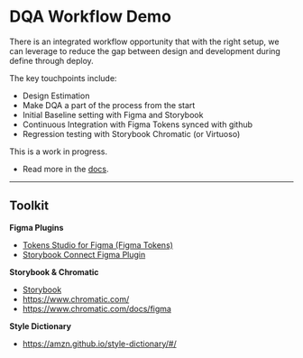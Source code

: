 # DQA Workflow Demo

There is an integrated workflow opportunity that with the right setup, we can leverage to reduce the gap between design and development during define through deploy.

The key touchpoints include:

* Design Estimation
* Make DQA a part of the process from the start
* Initial Baseline setting with Figma and Storybook
* Continuous Integration with Figma Tokens synced with github
* Regression testing with Storybook Chromatic (or Virtuoso)

This is a work in progress.

* Read more in the [docs](/docs).

---

## Toolkit

**Figma Plugins**
- [Tokens Studio for Figma (Figma Tokens)](https://www.figma.com/community/plugin/843461159747178978/Tokens-Studio-for-Figma-(Figma-Tokens))
- [Storybook Connect Figma Plugin](https://help.figma.com/hc/en-us/articles/360045003494-Storybook-and-Figma)

**Storybook & Chromatic**
- [Storybook](https://storybook.js.org/)
- https://www.chromatic.com/
- https://www.chromatic.com/docs/figma

**Style Dictionary**
- https://amzn.github.io/style-dictionary/#/
